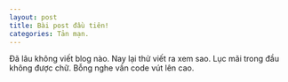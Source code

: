 ```yaml
---
layout: post
title: Bài post đầu tiên!
categories: Tản mạn.
---
```

Đã lâu không viết blog nào.
Nay lại thử viết ra xem sao.
Lục mãi trong đầu không được chữ.
Bỗng nghe vần code vút lên cao.